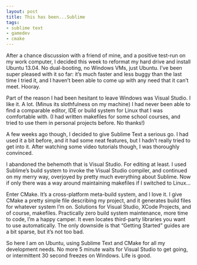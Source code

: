 ```yaml
---
layout: post
title: This has been...Sublime
tags:
- sublime text
- gamedev
- cmake
---
```


After a chance discussion with a friend of mine, and a positive test-run on my
work computer, I decided this week to reformat my hard drive and install Ubuntu
13.04. No dual-booting, no Windows VMs, just Ubuntu. I’ve been super pleased
with it so far: it’s much faster and less buggy than the last time I tried it,
and I haven’t been able to come up with any need that it can’t meet. Hooray.

Part of the reason I had been hesitant to leave Windows was Visual Studio. I
like it. A lot. (Minus its slothfulness on my machine) I had never been able to
find a comparable editor, IDE or build system for Linux that I was comfortable
with. (I had written makefiles for some school courses, and tried to use them
in personal projects before. No thanks!)

A few weeks ago though, I decided to give Sublime Text a serious go. I had used
it a bit before, and it had some neat features, but I hadn’t really tried to
get into it. After watching some video tutorials though, I was thoroughly
convinced.

I abandoned the behemoth that is Visual Studio. For editing at least. I used
Sublime’s build system to invoke the Visual Studio compiler, and continued on
my merry way, overjoyed by pretty much everything about Sublime. Now if only
there was a way around maintaining makefiles if I switched to Linux...

Enter CMake. It’s a cross-platform meta-build system, and I love it. I give
CMake a pretty simple file describing my project, and it generates build files
for whatever system I’m on. Solutions for Visual Studio, XCode Projects, and of
course, makefiles. Practically zero build system maintenance, more time to
code, I’m a happy camper. It even locates third-party libraries you want to use
automatically. The only downside is that “Getting Started” guides are a bit
sparse, but it’s not too bad.

So here I am on Ubuntu, using Sublime Text and CMake for all my development
needs. No more 5 minute waits for Visual Studio to get going, or intermittent
30 second freezes on Windows. Life is good.
